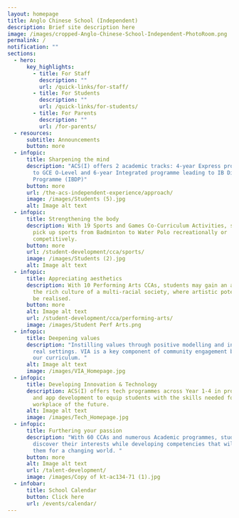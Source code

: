 ```yaml
---
layout: homepage
title: Anglo Chinese School (Independent)
description: Brief site description here
image: /images/cropped-Anglo-Chinese-School-Independent-PhotoRoom.png
permalink: /
notification: ""
sections:
  - hero:
      key_highlights:
        - title: For Staff
          description: ""
          url: /quick-links/for-staff/
        - title: For Students
          description: ""
          url: /quick-links/for-students/
        - title: For Parents
          description: ""
          url: /for-parents/
  - resources:
      subtitle: Announcements
      button: more
  - infopic:
      title: Sharpening the mind
      description: "ACS(I) offers 2 academic tracks: 4-year Express programme leading
        to GCE O-Level and 6-year Integrated programme leading to IB Diploma
        Programme (IBDP)"
      button: more
      url: /the-acs-independent-experience/approach/
      image: /images/Students (5).jpg
      alt: Image alt text
  - infopic:
      title: Strengthening the body
      description: With 19 Sports and Games Co-Curriculum Activities, students may
        pick up sports from Badminton to Water Polo recreationally or
        competitively.
      button: more
      url: /student-development/cca/sports/
      image: /images/Students (2).jpg
      alt: Image alt text
  - infopic:
      title: Appreciating aesthetics
      description: With 10 Performing Arts CCAs, students may gain an appreciation for
        the rich culture of a multi-racial society, where artistic potential can
        be realised.
      button: more
      alt: Image alt text
      url: /student-development/cca/performing-arts/
      image: /images/Student Perf Arts.png
  - infopic:
      title: Deepening values
      description: "Instilling values through positive modelling and interactions in
        real settings. VIA is a key component of community engagement built into
        our curriculum. "
      alt: Image alt text
      image: /images/VIA_Homepage.jpg
  - infopic:
      title: Developing Innovation & Technology
      description: ACS(I) offers tech programmes across Year 1-4 in programming, AI
        and app development to equip students with the skills needed for the
        workplace of the future.
      alt: Image alt text
      image: /images/Tech_Homepage.jpg
  - infopic:
      title: Furthering your passion
      description: "With 60 CCAs and numerous Academic programmes, students can
        discover their interests while developing competencies that will prepare
        them for a changing world. "
      button: more
      alt: Image alt text
      url: /talent-development/
      image: /images/Copy of kt-ac134-71 (1).jpg
  - infobar:
      title: School Calendar
      button: Click here
      url: /events/calendar/
---
```

